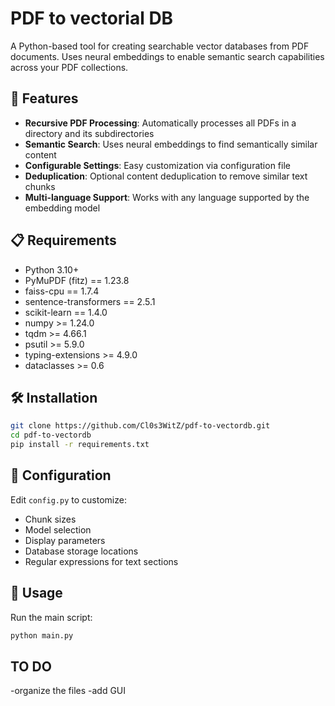 # PDF to vectorial DB
A Python-based tool for creating searchable vector databases from PDF documents. Uses neural embeddings to enable semantic search capabilities across your PDF collections.

## 🚀 Features

- **Recursive PDF Processing**: Automatically processes all PDFs in a directory and its subdirectories
- **Semantic Search**: Uses neural embeddings to find semantically similar content
- **Configurable Settings**: Easy customization via configuration file
- **Deduplication**: Optional content deduplication to remove similar text chunks
- **Multi-language Support**: Works with any language supported by the embedding model

## 📋 Requirements

- Python 3.10+
- PyMuPDF (fitz) == 1.23.8
- faiss-cpu == 1.7.4
- sentence-transformers == 2.5.1
- scikit-learn == 1.4.0
- numpy >= 1.24.0
- tqdm >= 4.66.1
- psutil >= 5.9.0
- typing-extensions >= 4.9.0
- dataclasses >= 0.6

## 🛠️ Installation

```bash
git clone https://github.com/Cl0s3WitZ/pdf-to-vectordb.git
cd pdf-to-vectordb
pip install -r requirements.txt
```

## 🔧 Configuration

Edit `config.py` to customize:
- Chunk sizes
- Model selection
- Display parameters
- Database storage locations
- Regular expressions for text sections

## 📖 Usage

Run the main script:
```bash
python main.py
```

## TO DO
-organize the files
-add GUI
